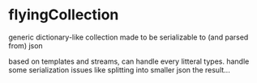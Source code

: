 # flyingCollection
generic dictionary-like collection made to be serializable to (and parsed from) json 

based on templates and streams, can handle every litteral types.
handle some serialization issues like splitting into smaller json the result...
